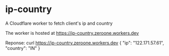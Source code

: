 # ip-country
A Cloudflare worker to fetch client's ip and country

The worker is hosted at https://ip-country.zeroone.workers.dev

Reponse:
curl https://ip-country.zeroone.workers.dev
{
  "ip": "122.171.57.61",
  "country": "IN"
}
